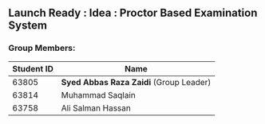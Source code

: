 ## Launch Ready : Idea : Proctor Based Examination System

### Group Members:

Student ID      |     Name
--------------- | -------------
   63805        | **Syed Abbas Raza Zaidi** (Group Leader)
   63814        | Muhammad Saqlain
   63758        | Ali Salman Hassan
   
   

